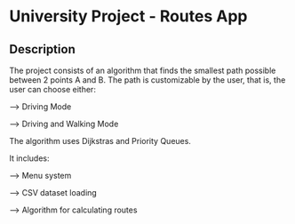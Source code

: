 # University Project - Routes App

## Description

The project consists of an algorithm that finds the smallest path possible between 2 points A and B.
The path is customizable by the user, that is, the user can choose either:

--> Driving Mode

--> Driving and Walking Mode

The algorithm uses Dijkstras and Priority Queues.

It includes:

--> Menu system

--> CSV dataset loading

--> Algorithm for calculating routes
